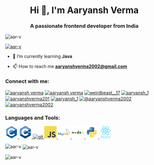 <h1 align="center">Hi 👋, I'm Aaryansh Verma</h1>
<h3 align="center">A passionate frontend developer from India</h3>

<p align="left"> <img src="https://komarev.com/ghpvc/?username=aar-v&label=Profile%20views&color=0e75b6&style=flat" alt="aar-v" /> </p>

<p align="left"> <a href="https://github.com/ryo-ma/github-profile-trophy"><img src="https://github-profile-trophy.vercel.app/?username=aar-v" alt="aar-v" /></a> </p>

- 🌱 I’m currently learning **Java**

- 📫 How to reach me **aaryanshverma2002@gmail.com**

<h3 align="left">Connect with me:</h3>
<p align="left">
<a href="https://linkedin.com/in/aaryansh verma" target="blank"><img align="center" src="https://raw.githubusercontent.com/rahuldkjain/github-profile-readme-generator/master/src/images/icons/Social/linked-in-alt.svg" alt="aaryansh verma" height="30" width="40" /></a>
<a href="https://kaggle.com/aaryansh verma" target="blank"><img align="center" src="https://raw.githubusercontent.com/rahuldkjain/github-profile-readme-generator/master/src/images/icons/Social/kaggle.svg" alt="aaryansh verma" height="30" width="40" /></a>
<a href="https://instagram.com/weirdbeast__17" target="blank"><img align="center" src="https://raw.githubusercontent.com/rahuldkjain/github-profile-readme-generator/master/src/images/icons/Social/instagram.svg" alt="weirdbeast__17" height="30" width="40" /></a>
<a href="https://www.codechef.com/users/aaryansh_1" target="blank"><img align="center" src="https://cdn.jsdelivr.net/npm/simple-icons@3.1.0/icons/codechef.svg" alt="aaryansh_1" height="30" width="40" /></a>
<a href="https://www.hackerrank.com/aaryanshverma201" target="blank"><img align="center" src="https://raw.githubusercontent.com/rahuldkjain/github-profile-readme-generator/master/src/images/icons/Social/hackerrank.svg" alt="aaryanshverma201" height="30" width="40" /></a>
<a href="https://www.leetcode.com/aaryansh_1" target="blank"><img align="center" src="https://raw.githubusercontent.com/rahuldkjain/github-profile-readme-generator/master/src/images/icons/Social/leet-code.svg" alt="aaryansh_1" height="30" width="40" /></a>
<a href="https://www.hackerearth.com/@aaryanshverma2002" target="blank"><img align="center" src="https://raw.githubusercontent.com/rahuldkjain/github-profile-readme-generator/master/src/images/icons/Social/hackerearth.svg" alt="@aaryanshverma2002" height="30" width="40" /></a>
<a href="https://auth.geeksforgeeks.org/user/aaryanshverma2002" target="blank"><img align="center" src="https://raw.githubusercontent.com/rahuldkjain/github-profile-readme-generator/master/src/images/icons/Social/geeks-for-geeks.svg" alt="aaryanshverma2002" height="30" width="40" /></a>
</p>

<h3 align="left">Languages and Tools:</h3>
<p align="left"> <a href="https://www.cprogramming.com/" target="_blank" rel="noreferrer"> <img src="https://raw.githubusercontent.com/devicons/devicon/master/icons/c/c-original.svg" alt="c" width="40" height="40"/> </a> <a href="https://www.w3schools.com/cpp/" target="_blank" rel="noreferrer"> <img src="https://raw.githubusercontent.com/devicons/devicon/master/icons/cplusplus/cplusplus-original.svg" alt="cplusplus" width="40" height="40"/> </a> <a href="https://git-scm.com/" target="_blank" rel="noreferrer"> <img src="https://www.vectorlogo.zone/logos/git-scm/git-scm-icon.svg" alt="git" width="40" height="40"/> </a> <a href="https://developer.mozilla.org/en-US/docs/Web/JavaScript" target="_blank" rel="noreferrer"> <img src="https://raw.githubusercontent.com/devicons/devicon/master/icons/javascript/javascript-original.svg" alt="javascript" width="40" height="40"/> </a> <a href="https://www.mysql.com/" target="_blank" rel="noreferrer"> <img src="https://raw.githubusercontent.com/devicons/devicon/master/icons/mysql/mysql-original-wordmark.svg" alt="mysql" width="40" height="40"/> </a> <a href="https://nodejs.org" target="_blank" rel="noreferrer"> <img src="https://raw.githubusercontent.com/devicons/devicon/master/icons/nodejs/nodejs-original-wordmark.svg" alt="nodejs" width="40" height="40"/> </a> <a href="https://www.python.org" target="_blank" rel="noreferrer"> <img src="https://raw.githubusercontent.com/devicons/devicon/master/icons/python/python-original.svg" alt="python" width="40" height="40"/> </a> <a href="https://reactjs.org/" target="_blank" rel="noreferrer"> <img src="https://raw.githubusercontent.com/devicons/devicon/master/icons/react/react-original-wordmark.svg" alt="react" width="40" height="40"/> </a> </p>

<p><img align="left" src="https://github-readme-stats.vercel.app/api/top-langs?username=aar-v&show_icons=true&locale=en&layout=compact" alt="aar-v" /></p>

<p>&nbsp;<img align="center" src="https://github-readme-stats.vercel.app/api?username=aar-v&show_icons=true&locale=en" alt="aar-v" /></p>

<p><img align="center" src="https://github-readme-streak-stats.herokuapp.com/?user=aar-v&" alt="aar-v" /></p>
